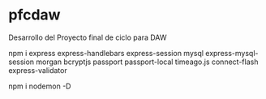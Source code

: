 # pfcdaw
Desarrollo del Proyecto final de ciclo para DAW


npm i express express-handlebars express-session mysql express-mysql-session morgan bcryptjs passport passport-local timeago.js connect-flash express-validator

npm i  nodemon -D